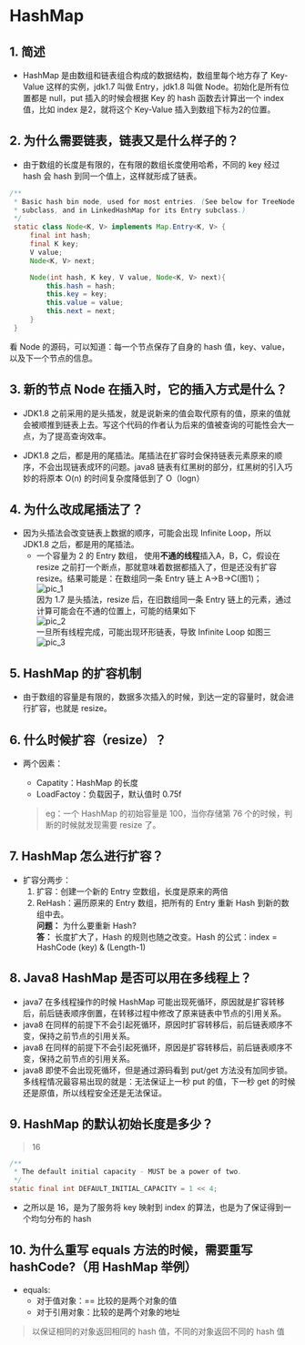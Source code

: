 # HashMap
## 1. 简述

- HashMap 是由数组和链表组合构成的数据结构，数组里每个地方存了 Key-Value 这样的实例，jdk1.7 叫做 Entry，jdk1.8 叫做 Node。初始化是所有位置都是 null，put 插入的时候会根据 Key 的 hash 函数去计算出一个 index 值，比如 index 是2，就将这个 Key-Value 插入到数组下标为2的位置。

## 2. 为什么需要链表，链表又是什么样子的？

- 由于数组的长度是有限的，在有限的数组长度使用哈希，不同的 key 经过 hash 会 hash 到同一个值上，这样就形成了链表。
```java
/**
 * Basic hash bin node, used for most entries. (See below for TreeNode
 * subclass, and in LinkedHashMap for its Entry subclass.)
 */
 static class Node<K, V> implements Map.Entry<K, V> {
     final int hash;
     final K key;
     V value;
     Node<K, V> next;

     Node(int hash, K key, V value, Node<K, V> next){
         this.hash = hash;
         this.key = key;
         this.value = value;
         this.next = next;
     }
 }
```
看 Node 的源码，可以知道：每一个节点保存了自身的 hash 值，key、value，以及下一个节点的信息。

## 3. 新的节点 Node 在插入时，它的插入方式是什么？

- JDK1.8 之前采用的是头插发，就是说新来的值会取代原有的值，原来的值就会被顺推到链表上去。写这个代码的作者认为后来的值被查询的可能性会大一点，为了提高查询效率。

- JDK1.8 之后，都是用的尾插法。尾插法在扩容时会保持链表元素原来的顺序，不会出现链表成环的问题。java8 链表有红黑树的部分，红黑树的引入巧妙的将原本 O(n) 的时间复杂度降低到了 O（logn）

## 4. 为什么改成尾插法了？

- 因为头插法会改变链表上数据的顺序，可能会出现 Infinite Loop，所以 JDK1.8 之后，都是用的尾插法。
    - 一个容量为 2 的 Entry 数组， 使用**不通的线程**插入A，B，C，假设在 resize 之前打一个断点，那就意味着数据都插入了，但是还没有扩容 resize。结果可能是：在数组同一条 Entry 链上 A->B->C(图1)；  
      ![pic_1]  
    因为 1.7 是头插法，resize 后，在旧数组同一条 Entry 链上的元素，通过计算可能会在不通的位置上，可能的结果如下  
    ![pic_2]  
    一旦所有线程完成，可能出现环形链表，导致 Infinite Loop 如图三  
    ![pic_3]  

## 5. HashMap 的扩容机制

- 由于数组的容量是有限的，数据多次插入的时候，到达一定的容量时，就会进行扩容，也就是 resize。

## 6. 什么时候扩容（resize）？

- 两个因素：
    - Capatity：HashMap 的长度
    - LoadFactoy：负载因子，默认值时 0.75f

    > eg：一个 HashMap 的初始容量是 100，当你存储第 76 个的时候，判断的时候就发现需要 resize 了。

## 7. HashMap 怎么进行扩容？

- 扩容分两步：
    1. 扩容：创建一个新的 Entry 空数组，长度是原来的两倍
    2. ReHash：遍历原来的 Entry 数组，把所有的 Entry 重新 Hash 到新的数组中去。  
   **问题：** 为什么要重新 Hash?  
   **答：** 长度扩大了，Hash 的规则也随之改变。Hash 的公式：index = HashCode (key) & (Length-1)

## 8. Java8 HashMap 是否可以用在多线程上？

- java7 在多线程操作的时候 HashMap 可能出现死循环，原因就是扩容转移后，前后链表顺序倒置，在转移过程中修改了原来链表中节点的引用关系。
- java8 在同样的前提下不会引起死循环，原因时扩容转移后，前后链表顺序不变，保持之前节点的引用关系。
- java8 在同样的前提下不会引起死循环，原因是扩容转移后，前后链表顺序不变，保持之前节点的引用关系。
- java8 即使不会出现死循环，但是通过源码看到 put/get 方法没有加同步锁。多线程情况最容易出现的就是：无法保证上一秒 put 的值，下一秒 get 的时候还是原值，所以线程安全还是无法保证。

## 9. HashMap 的默认初始长度是多少？

> 16

```java
/**
 * The default initial capacity - MUST be a power of two.
 */
static final int DEFAULT_INITIAL_CAPACITY = 1 << 4;
```
- 之所以是 16，是为了服务将 key 映射到 index 的算法，也是为了保证得到一个均匀分布的 hash

## 10. 为什么重写 equals 方法的时候，需要重写 hashCode?（用 HashMap 举例）

- equals:
    - 对于值对象：== 比较的是两个对象的值
    - 对于引用对象：比较的是两个对象的地址

> 以保证相同的对象返回相同的 hash 值，不同的对象返回不同的 hash 值

[pic_1]: https://img-blog.csdnimg.cn/20200709175448235.png
[pic_2]: https://img-blog.csdnimg.cn/20200709175537966.png?x-oss-process=image/watermark,type_ZmFuZ3poZW5naGVpdGk,shadow_10,text_aHR0cHM6Ly9ibG9nLmNzZG4ubmV0L3FxXzM1MzcxMzIz,size_16,color_FFFFFF,t_70
[pic_3]: https://img-blog.csdnimg.cn/20200709175602836.png?x-oss-process=image/watermark,type_ZmFuZ3poZW5naGVpdGk,shadow_10,text_aHR0cHM6Ly9ibG9nLmNzZG4ubmV0L3FxXzM1MzcxMzIz,size_16,color_FFFFFF,t_70